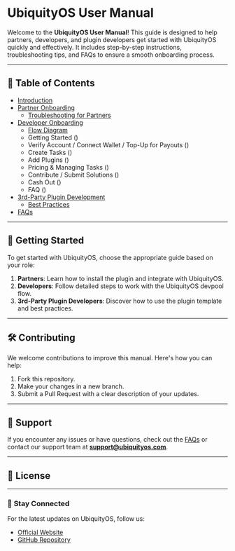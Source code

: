 # UbiquityOS User Manual

Welcome to the **UbiquityOS User Manual**! This guide is designed to help partners, developers, and plugin developers get started with UbiquityOS quickly and effectively. 
It includes step-by-step instructions, troubleshooting tips, and FAQs to ensure a smooth onboarding process.

---

## 📖 **Table of Contents**
- [Introduction](Introduction.md)
- [Partner Onboarding](Partner-Onboarding/Guide.md)
  - [Troubleshooting for Partners](Partner-Onboarding/Troubleshooting.md)
- [Developer Onboarding](Developer-Onboarding/Guide.md)
  - [Flow Diagram](Developer-Onboarding/Flow-Diagram.png)
  - Getting Started ()
  - Verify Account / Connect Wallet / Top-Up for Payouts ()
  - Create Tasks ()
  - Add Plugins ()
  - Pricing & Managing Tasks ()
  - Contribute / Submit Solutions ()
  - Cash Out ()
  - FAQ ()
- [3rd-Party Plugin Development](Plugin-Development/Template-Guide.md)
  - [Best Practices](Plugin-Development/Best-Practices.md)
- [FAQs](FAQs.md)

---

## 🚀 **Getting Started**
To get started with UbiquityOS, choose the appropriate guide based on your role:  
1. **Partners**: Learn how to install the plugin and integrate with UbiquityOS.  
2. **Developers**: Follow detailed steps to work with the UbiquityOS devpool flow.  
3. **3rd-Party Plugin Developers**: Discover how to use the plugin template and best practices.  

---

## 🛠️ **Contributing**
We welcome contributions to improve this manual. Here's how you can help:
1. Fork this repository.
2. Make your changes in a new branch.
3. Submit a Pull Request with a clear description of your updates.

---

## 📩 **Support**
If you encounter any issues or have questions, check out the [FAQs](FAQs.md) or contact our support team at **support@ubiquityos.com**.

---

## 📄 **License**

---

### 🌟 **Stay Connected**
For the latest updates on UbiquityOS, follow us:
- [Official Website](https://www.ubiquityos.com)
- [GitHub Repository](https://github.com/ubiquity-os/)
